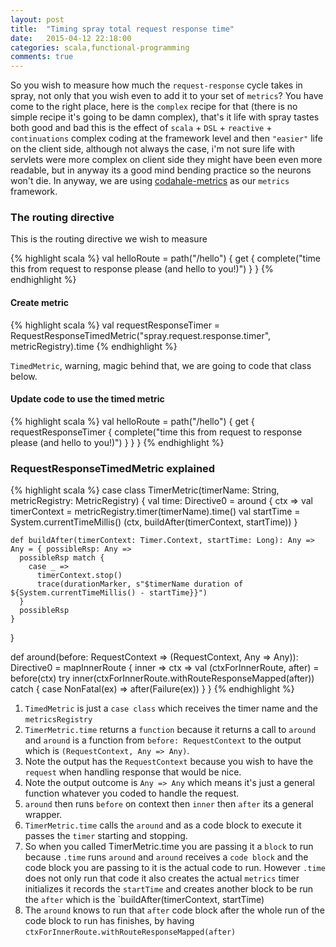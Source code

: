 ```yaml
---
layout: post
title:  "Timing spray total request response time"
date:   2015-04-12 22:18:00
categories: scala,functional-programming
comments: true
---
```

So you wish to measure how much the `request-response` cycle takes in spray, not only that you wish even to add it to your set of `metrics`? You have come to the right place, here is the `complex` recipe for that (there is no simple recipe it's going to be damn complex), that's it life with spray tastes both good and bad this is the effect of `scala` + `DSL` + `reactive` + `continuations` complex coding at the framework level and then `"easier"` life on the client side, although not always the case, i'm not sure life with servlets were more complex on client side they might have been even more readable, but in anyway its a good mind bending practice so the neurons won't die.  In anyway, we are using [codahale-metrics](https://github.com/dropwizard/metrics) as our `metrics` framework.

### The routing directive
This is the routing directive we wish to measure

{% highlight scala %}
val helloRoute = path("/hello") {
    get {
      complete("time this from request to response please (and hello to you!)")
    }
}
{% endhighlight %}

#### Create metric
{% highlight scala %}
val requestResponseTimer = RequestResponseTimedMetric("spray.request.response.timer", metricRegistry).time
{% endhighlight %}

`TimedMetric`, warning, magic behind that, we are going to code that class below.

#### Update code to use the timed metric
{% highlight scala %}
val helloRoute = path("/hello") {
    get {
        requestResponseTimer {
            complete("time this from request to response please (and hello to you!)")
        }
    }
}
{% endhighlight %}

### RequestResponseTimedMetric explained
{% highlight scala %}
  case class TimerMetric(timerName: String, metricRegistry: MetricRegistry) {
    val time: Directive0 =
      around { ctx =>
        val timerContext = metricRegistry.timer(timerName).time()
        val startTime = System.currentTimeMillis()
        (ctx, buildAfter(timerContext, startTime))
      }

    def buildAfter(timerContext: Timer.Context, startTime: Long): Any => Any = { possibleRsp: Any =>
      possibleRsp match {
        case _ =>
          timerContext.stop()
          trace(durationMarker, s"$timerName duration of ${System.currentTimeMillis() - startTime}}")
      }
      possibleRsp
    }

  }

  def around(before: RequestContext => (RequestContext, Any => Any)): Directive0 =
    mapInnerRoute { inner =>
      ctx =>
        val (ctxForInnerRoute, after) = before(ctx)
        try inner(ctxForInnerRoute.withRouteResponseMapped(after))
        catch { case NonFatal(ex) => after(Failure(ex)) }
    }
{% endhighlight %}

1. `TimedMetric` is just a `case class` which receives the timer name and the `metricsRegistry`
1. `TimerMetric.time` returns a `function` because it returns a call to `around` and `around` is a function from `before: RequestContext` to the output which is `(RequestContext, Any => Any)`.
1. Note the output has the `RequestContext` because you wish to have the `request` when handling response that would be nice.
1. Note the output outcome is `Any => Any` which means it's just a general function whatever you coded to handle the request.
1. `around` then runs `before` on context then `inner` then `after` its a general wrapper.
1. `TimerMetric.time` calls the `around` and as a code block to execute it passes the `timer` starting and stopping.
1. So when you called TimerMetric.time you are passing it a `block` to run because `.time` runs `around` and `around` receives a `code block` and the code block you are passing to it is the actual code to run.  However `.time` does not only run that code it also creates the actual `metrics` timer initializes it records the `startTime` and creates another block to be run the `after` which is the `buildAfter(timerContext, startTime)
1. The `around` knows to run that `after` code block after the whole run of the code block to run has finishes, by having `ctxForInnerRoute.withRouteResponseMapped(after)`